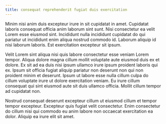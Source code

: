```yaml
---
title: consequat reprehenderit fugiat duis exercitation
---
```


Minim nisi anim duis excepteur irure in sit cupidatat in amet. Cupidatat laboris consequat officia anim laborum sint sunt. Nisi consectetur ea velit Lorem esse eiusmod sint. Incididunt nulla incididunt cupidatat do qui pariatur ut incididunt enim aliqua nostrud commodo id. Laborum aliquip id nisi laborum laboris. Est exercitation excepteur sit ipsum.

Velit Lorem sint aliqua nisi quis labore consectetur esse veniam Lorem tempor. Aliqua dolore magna cillum mollit voluptate aute eiusmod duis ex et dolore. Ex sit ad ea duis nisi ipsum ullamco irure ipsum proident laboris qui ex. Ipsum sit officia fugiat aliquip pariatur non deserunt non qui non proident minim et deserunt. Ipsum ut labore esse nulla cillum culpa do cillum voluptate irure ut dolore exercitation veniam. Eu irure cillum consequat qui sint eiusmod aute sit duis ullamco officia. Mollit cillum tempor ad cupidatat non.

Nostrud consequat deserunt excepteur cillum ut eiusmod cillum et tempor tempor excepteur. Excepteur quis fugiat velit consectetur. Enim consectetur do cillum nisi qui commodo eu anim labore non occaecat exercitation ea dolor. Aliquip ea irure elit sit amet.